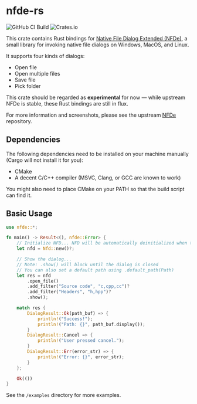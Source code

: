 # nfde-rs

![GitHub CI Build](https://github.com/btzy/nfde-rs/actions/workflows/ci.yml/badge.svg)
![Crates.io](https://img.shields.io/crates/v/nfde)

This crate contains Rust bindings for [Native File Dialog Extended (NFDe)](https://github.com/btzy/nativefiledialog-extended), a small library for invoking native file dialogs on Windows, MacOS, and Linux.

It supports four kinds of dialogs:
- Open file
- Open multiple files
- Save file
- Pick folder

This crate should be regarded as **experimental** for now — while upstream NFDe is stable, these Rust bindings are still in flux.

For more information and screenshots, please see the upstream [NFDe](https://github.com/btzy/nativefiledialog-extended) repository.

## Dependencies

The following dependencies need to be installed on your machine manually (Cargo will not install it for you):
- CMake
- A decent C/C++ compiler (MSVC, Clang, or GCC are known to work)

You might also need to place CMake on your PATH so that the build script can find it.

## Basic Usage

```rust
use nfde::*;

fn main() -> Result<(), nfde::Error> {
    // Initialize NFD... NFD will be automatically deinitialized when this object is destroyed
    let nfd = Nfd::new()?;

    // Show the dialog...
    // Note: .show() will block until the dialog is closed
    // You can also set a default path using .default_path(Path)
    let res = nfd
        .open_file()
        .add_filter("Source code", "c,cpp,cc")?
        .add_filter("Headers", "h,hpp")?
        .show();

    match res {
        DialogResult::Ok(path_buf) => {
            println!("Success!");
            println!("Path: {}", path_buf.display());
        }
        DialogResult::Cancel => {
            println!("User pressed cancel.");
        }
        DialogResult::Err(error_str) => {
            println!("Error: {}", error_str);
        }
    };

    Ok(())
}
```

See the `/examples` directory for more examples.
